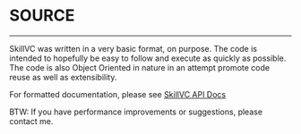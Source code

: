 # SOURCE
-----

SkillVC was written in a very basic format, on purpose.  The code is intended to hopefully be easy to follow and execute
as quickly as possible.  The code is also Object Oriented in nature in an attempt promote code reuse as well as extensibility.

For formatted documentation, please see [SkillVC API Docs](https://sseaman.github.io/skillVC)

BTW: If you have performance improvements or suggestions, please contact me.